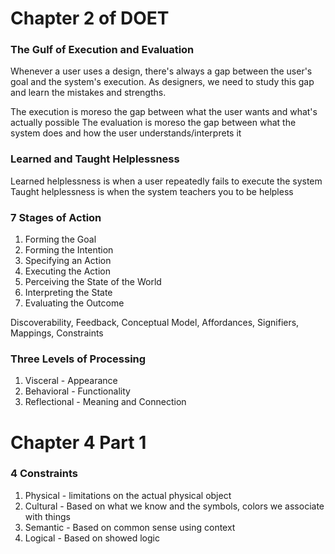 # Chapter 2 of DOET

### The Gulf of Execution and Evaluation

Whenever a user uses a design, there's always a gap between the user's goal and the system's execution. As designers, we need to study this gap and learn the mistakes and strengths.

The execution is moreso the gap between what the user wants and what's actually possible
The evaluation is moreso the gap between what the system does and how the user understands/interprets it

### Learned and Taught Helplessness

Learned helplessness is when a user repeatedly fails to execute the system
Taught helplessness is when the system teachers you to be helpless

### 7 Stages of Action
1. Forming the Goal
2. Forming the Intention
3. Specifying an Action
4. Executing the Action
5. Perceiving the State of the World
6. Interpreting the State
7. Evaluating the Outcome

Discoverability, Feedback, Conceptual Model, Affordances, Signifiers, Mappings, Constraints

### Three Levels of Processing
1. Visceral - Appearance
2. Behavioral - Functionality
3. Reflectional - Meaning and Connection

# Chapter 4 Part 1

### 4 Constraints
1. Physical - limitations on the actual physical object
2. Cultural - Based on what we know and the symbols, colors we associate with things
3. Semantic - Based on common sense using context
4. Logical - Based on showed logic
